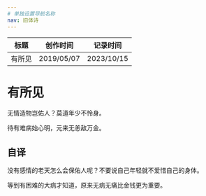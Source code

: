 ```yaml
---
# 单独设置导航名称
nav: 旧体诗
---
```


| 标题   | 创作时间   | 记录时间   |
| ------ | ---------- | ---------- |
| 有所见 | 2019/05/07 | 2023/10/15 |

# 有所见

无情造物岂佑人？莫道年少不怜身。

待有难病始心明，元来无恙敌万金。

## 自译

没有感情的老天怎么会保佑人呢？不要说自己年轻就不爱惜自己的身体。

等到有困难的大病才知道，原来无病无痛比金钱更为重要。

